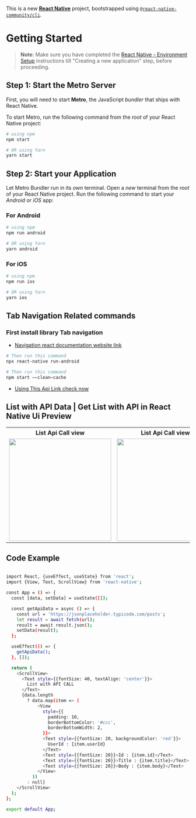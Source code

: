 This is a new [**React Native**](https://reactnative.dev) project, bootstrapped using [`@react-native-community/cli`](https://github.com/react-native-community/cli).

# Getting Started

> **Note**: Make sure you have completed the [React Native - Environment Setup](https://reactnative.dev/docs/environment-setup) instructions till "Creating a new application" step, before proceeding.

## Step 1: Start the Metro Server

First, you will need to start **Metro**, the JavaScript _bundler_ that ships _with_ React Native.

To start Metro, run the following command from the _root_ of your React Native project:

```bash
# using npm
npm start

# OR using Yarn
yarn start
```

## Step 2: Start your Application

Let Metro Bundler run in its _own_ terminal. Open a _new_ terminal from the _root_ of your React Native project. Run the following command to start your _Android_ or _iOS_ app:

### For Android

```bash
# using npm
npm run android

# OR using Yarn
yarn android
```

### For iOS

```bash
# using npm
npm run ios

# OR using Yarn
yarn ios
```


## Tab Navigation Related commands
### First install library Tab navigation
- [Navigation react documentation website link](https://reactnavigation.org/docs/material-top-tab-navigator)
```bash
# Then run this command
npx react-native run-android
```



```bash
# Then run this command
npm start ——clean—cache
```


- [Using This Api Link check now](https://jsonplaceholder.typicode.com/posts)

## List with API Data | Get List with API in React Native Ui Preview

<table>
  
  
<tr>                    
   
   <th>List Api Call view</th>
   <th>List Api Call view 2</th>

</tr>
  
  
  
  
<tr>
  
<td>

<img src="" width="280"/>

</td>
<td>

<img src="" width="280"/>

</td>


</table>




## Code Example

```bash

import React, {useEffect, useState} from 'react';
import {View, Text, ScrollView} from 'react-native';

const App = () => {
  const [data, setData] = useState([]);

  const getApiData = async () => {
    const url = 'https://jsonplaceholder.typicode.com/posts';
    let result = await fetch(url);
    result = await result.json();
    setData(result);
  };

  useEffect(() => {
    getApiData();
  }, []);

  return (
    <ScrollView>
      <Text style={{fontSize: 40, textAlign: 'center'}}>
        List with API CALL
      </Text>
      {data.length
        ? data.map(item => (
            <View
              style={{
                padding: 10,
                borderBottomColor: '#ccc',
                borderBottomWidth: 2,
              }}>
              <Text style={{fontSize: 20, backgroundColor: 'red'}}>
                UserId : {item.userId}
              </Text>
              <Text style={{fontSize: 20}}>Id : {item.id}</Text>
              <Text style={{fontSize: 20}}>Title : {item.title}</Text>
              <Text style={{fontSize: 20}}>Body : {item.body}</Text>
            </View>
          ))
        : null}
    </ScrollView>
  );
};

export default App;


```

